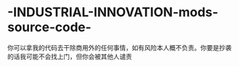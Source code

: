 # -INDUSTRIAL-INNOVATION-mods-source-code-
你可以拿我的代码去干除商用外的任何事情，如有风险本人概不负责。你要是抄袭的话我可能不会找上门，但你会被其他人谴责
